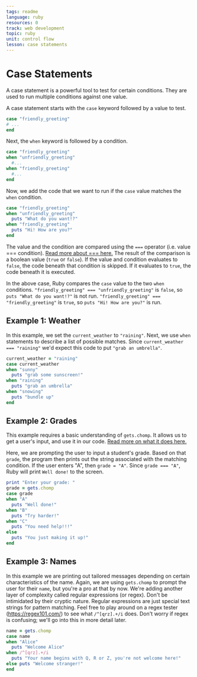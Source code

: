 ```yaml
---
tags: readme
language: ruby
resources: 0
track: web development
topic: ruby
unit: control flow
lesson: case statements
---
```


# Case Statements

A case statement is a powerful tool to test for certain conditions. They are used to run multiple conditions against one value.

A case statement starts with the `case` keyword followed by a value to test.

```ruby
case "friendly_greeting"
# ...
end
```

Next, the `when` keyword is followed by a condition.

```ruby
case "friendly_greeting"
when "unfriendly_greeting"
  #...
when "friendly_greeting"
  #...
end
```

Now, we add the code that we want to run if the `case` value matches the `when` condition.

```ruby
case "friendly_greeting"
when "unfriendly_greeting"
  puts "What do you want!?"
when "friendly_greeting"
  puts "Hi! How are you?"
end
```

The value and the condition are compared using the `===` operator (i.e. value === condition). [Read more about === here.](http://stackoverflow.com/questions/3422223/vs-in-ruby?lq=1) The result of the comparison is a boolean value (`true` or `false`). If the value and condition evaluates to `false`, the code beneath that condition is skipped. If it evaluates to `true`, the code beneath it is executed.

In the above case, Ruby compares the `case` value to the two `when` conditions. `"friendly_greeting" === "unfriendly_greeting"` is `false`, so `puts "What do you want!?"` is not run. `"friendly_greeting" === "friendly_greeting"` is `true`, so `puts "Hi! How are you?"` is run.

## Example 1: Weather

In this example, we set the `current_weather` to `"raining"`. Next, we use `when` statements to describe a list of possible matches. Since `current_weather === "raining"` we'd expect this code to put `"grab an umbrella"`.

```ruby
current_weather = "raining"
case current_weather
when "sunny"
  puts "grab some sunscreen!"
when "raining"
  puts "grab an umbrella"
when "snowing"
  puts "bundle up"
end
```

## Example 2: Grades

This example requires a basic understanding of `gets.chomp`. It allows us to get a user's input, and use it in our code. [Read more on what it does here.](http://stackoverflow.com/questions/23193813/how-does-gets-and-gets-chomp-in-ruby-work)

Here, we are prompting the user to input a student's grade. Based on that `grade`, the program then prints out the string associated with the matching condition. If the user enters "A", then `grade = "A"`. Since `grade === "A"`, Ruby will print `Well done!` to the screen. 

```ruby
print "Enter your grade: "
grade = gets.chomp
case grade
when "A"
  puts "Well done!"
when "B"
  puts "Try harder!"
when "C"
  puts "You need help!!!"
else
  puts "You just making it up!"
end
```

## Example 3: Names

In this example we are printing out tailored messages depending on certain characteristics of the name. Again, we are using `gets.chomp` to prompt the user for their `name`, but you're a pro at that by now. We're adding another layer of complexity called regular expressions (or regex). Don't be intimidated by their cryptic nature. Regular expressions are just special text strings for pattern matching. Feel free to play around on a regex tester (https://regex101.com/) to see what `/^[qrz].+/i` does. Don't worry if regex is confusing; we'll go into this in more detail later.

```ruby
name = gets.chomp
case name
when "Alice"
  puts "Welcome Alice"
when /^[qrz].+/i 
  puts "Your name begins with Q, R or Z, you're not welcome here!" 
else puts "Welcome stranger!" 
end
```
